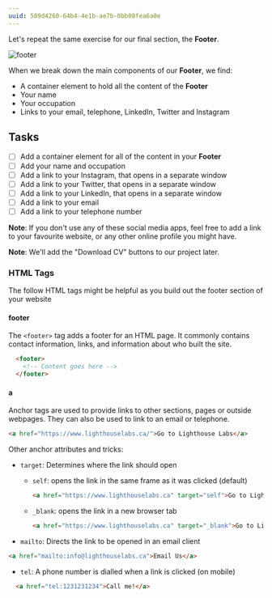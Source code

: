 ```yaml
---
uuid: 589d4260-64b4-4e1b-ae7b-0bb08fea6a0e
---
```


Let's repeat the same exercise for our final section, the **Footer**.

![footer](https://d3vv6lp55qjaqc.cloudfront.net/items/0e0t2Z2E1t0z1b09200x/%5B6840019aa5f6af6cb8b9423a6e797711%5D_Image+2017-08-26+at+3.22.58+PM.png)

When we break down the main components of our **Footer**, we find:

- A container element to hold all the content of the **Footer**
- Your name
- Your occupation
- Links to your email, telephone, LinkedIn, Twitter and Instagram


## Tasks
- [ ] Add a container element for all of the content in your **Footer**
- [ ] Add your name and occupation
- [ ] Add a link to your Instagram, that opens in a separate window
- [ ] Add a link to your Twitter, that opens in a separate window
- [ ] Add a link to your LinkedIn, that opens in a separate window
- [ ] Add a link to your email
- [ ] Add a link to your telephone number

**Note**: If you don't use any of these social media apps, feel free to add a link to your favourite website, or any other online profile you might have.

**Note**: We'll add the "Download CV" buttons to our project later.

### HTML Tags

The follow HTML tags might be helpful as you build out the footer section of your website

#### footer
The `<footer>` tag adds a footer for an HTML page. It commonly contains contact information, links, and information about who built the site.

```html
  <footer>
    <!-- Content goes here -->
  </footer>
```

#### a

Anchor tags are used to provide links to other sections, pages or outside webpages.
They can also be used to link to an email or telephone.

```html
<a href="https://www.lighthouselabs.ca/">Go to Lighthouse Labs</a>
```

Other anchor attributes and tricks:
- `target`: Determines where the link should open
  - `self`: opens the link in the same frame as it was clicked (default)

    ```html
    <a href="https://www.lighthouselabs.ca" target="self">Go to Lighthouse Labs</a>
    ```
  - `_blank`: opens the link in a new browser tab
    ```html
    <a href="https://www.lighthouselabs.ca" target="_blank">Go to Lighthouse Labs</a>
    ```
- `mailto`: Directs the link to be opened in an email client
```html
<a href="mailto:info@lighthouselabs.ca">Email Us</a>
```
- `tel`: A phone number is dialled when a link is clicked (on mobile)
```html
  <a href="tel:1231231234">Call me!</a>
```

